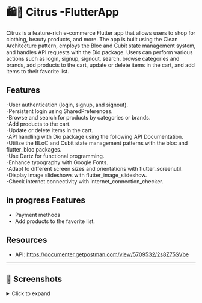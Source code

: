 # 🛍️🍋 Citrus  -FlutterApp

Citrus is a feature-rich e-commerce Flutter app that allows users to shop for clothing, beauty products, and more. The app is built using the Clean Architecture pattern, employs the Bloc and Cubit state management system, and handles API requests with the Dio package.
Users can perform various actions such as login, signup, signout, search, browse categories and brands, add products to the cart, update or delete items in the cart, and add items to their favorite list.

##  Features

-User authentication (login, signup, and signout).  
-Persistent login using SharedPreferences.  
-Browse and search for products by categories or brands.    
-Add products to the cart.  
-Update or delete items in the cart.   
-API handling with Dio package using the following API Documentation.  
-Utilize the BLoC and Cubit state management patterns with the bloc and flutter_bloc packages.  
-Use Dartz for functional programming.  
-Enhance typography with Google Fonts.  
-Adapt to different screen sizes and orientations with flutter_screenutil.  
-Display image slideshows with flutter_image_slideshow.  
-Check internet connectivity with internet_connection_checker. 


## in progress Features 
- Payment methods
-  Add products to the favorite list. 

##  Resources

- API: https://documenter.getpostman.com/view/5709532/2s8Z75SVbe




---


## 📸 Screenshots

<details>
<summary>Click to expand</summary>


### Login Screen & signup Screen


<img src="screens/login.jpg"  width="210" height="450"> <img src="screens/signup.jpg"  width="210" height="450">

### Home Screen &  products Screen
<img src="screens/home.jpg"  width="210" height="450">
<img src="screens/prod1.jpg"  width="210" height="450">
<img src="screens/prod2.jpg"  width="210" height="450">




### Product Details Screen & cart Screen & profile Screen
 <img src="screens/details.jpg"  width="210" height="450">
 <img src="screens/cart.jpg"  width="210" height="450">
 <img src="screens/profile.jpg"  width="210" height="450">






</details>




